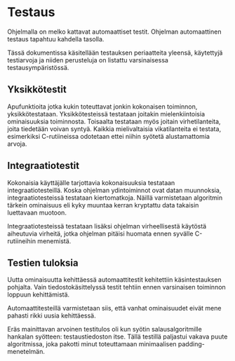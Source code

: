 
Testaus
===

Ohjelmalla on melko kattavat automaattiset testit. Ohjelman
automaattinen testaus tapahtuu kahdella tasolla.

Tässä dokumentissa käsitellään testauksen periaatteita yleensä,
käytettyjä testiarvoja ja niiden perusteluja on listattu varsinaisessa
testausympäristössä.

Yksikkötestit
---

Apufunktioita jotka kukin toteuttavat jonkin kokonaisen toiminnon,
yksikkötestataan. Yksikkötesteissä testataan joitakin mielenkiintoisia
ominaisuuksia toiminnosta. Toisaalta testataan myös joitain
virhetilanteita, joita tiedetään voivan syntyä. Kaikkia mielivaltaisia
vikatilanteita ei testata, esimerkiksi C-rutiineissa odotetaan ettei
niihin syötetä alustamattomia arvoja.

Integraatiotestit
---

Kokonaisia käyttäjälle tarjottavia kokonaisuuksia testataan
integraatiotesteillä. Koska ohjelman ydintoiminnot ovat datan
muunnoksia, integraatiotesteissä testataan kiertomatkoja. Näillä
varmistetaan algoritmin tärkein ominaisuus eli kyky muuntaa kerran
kryptattu data takaisin luettavaan muotoon.

Integraatiotesteissä testataan lisäksi ohjelman virheellisestä
käytöstä aiheutuvia virheitä, jotka ohjelman pitäisi huomata ennen
syvälle C-rutiineihin menemistä.

Testien tuloksia
---

Uutta ominaisuutta kehittäessä automaattitestit kehitettiin
käsintestauksen pohjalta. Vain tiedostokäsittelyssä testit tehtiin
ennen varsinaisen toiminnon loppuun kehittämistä.

Automaattitesteillä varmistetaan siis, että vanhat ominaisuudet eivät
mene pahasti rikki uusia kehittäessä.

Eräs mainittavan arvoinen testitulos oli kun syötin salausalgoritmille
hankalan syötteen: testaustiedoston itse. Tällä testillä paljastui
vakava puute algoritmissa, joka pakotti minut toteuttamaan
minimaalisen padding-menetelmän.

